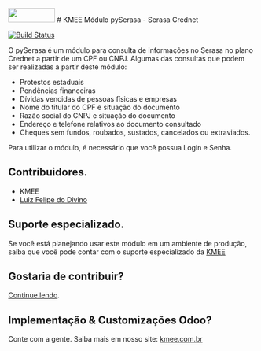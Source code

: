<img src="https://www.kmee.com.br/wp-content/uploads/2014/09/kmee_logo_kde_1.png" width="95" height="29">
# KMEE Módulo pySerasa - Serasa Crednet

[![Build Status](https://travis-ci.org/kmee/pySerasa.svg?branch=mileo-patch-1)](https://travis-ci.org/kmee/pySerasa)

O pySerasa é um módulo para consulta de informações no Serasa no plano Crednet a partir de um CPF ou CNPJ.
Algumas das consultas que podem ser realizadas a partir deste módulo:

  - Protestos estaduais
  - Pendências financeiras
  - Dívidas vencidas de pessoas físicas e empresas
  - Nome do titular do CPF e situação do documento
  - Razão social do CNPJ e situação do documento
  - Endereço e telefone relativos ao documento consultado
  - Cheques sem fundos, roubados, sustados, cancelados ou extraviados.


Para utilizar o módulo, é necessário que você possua Login e Senha.

Contribuidores.
---
- KMEE
- [Luiz Felipe do Divino](https://github.com/lfdivino)

Suporte especializado.
---

Se você está planejando usar este módulo em um ambiente de produção, saiba que você pode contar com o suporte especializado da [KMEE](https://www.kmee.com.br/contato-2/)

Gostaria de contribuir?
---

[Continue lendo](https://github.com/kmee/pySerasa/blob/master/CONTRIBUTING.md).

Implementação & Customizações Odoo?
---
Conte com a gente. Saiba mais em nosso site: [kmee.com.br](https://www.kmee.com.br/consultoria_odoo/)
